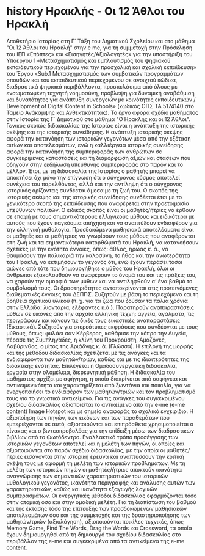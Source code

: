 # history Ηρακλής - Οι 12 Άθλοι του Ηρακλή
Αποθετήριο Ιστορίας στη Γ΄ Τάξη του Δημοτικού Σχολείου και στο μάθημα "Οι 12 Άθλοι του Ηρακλή" στην e me, για τη συμμετοχή στην Πρόσκληση του ΙΕΠ «Επόπτες» και «Εισηγητές/Αξιολογητές» για την υποστήριξη του Υποέργου 1 «Μετασχηματισμός και εμπλουτισμός του ψηφιακού εκπαιδευτικού περιεχομένου για την προσχολική και σχολική εκπαίδευση» του Έργου «Sub.1 Μετασχηματισμός των συμβατικών προγραμμάτων σπουδών και του εκπαιδευτικού περιεχομένου σε ανοιχτού κώδικα, διαδραστικά ψηφιακά περιβάλλοντα, προσπελάσιμα από όλους με ενσωματωμένη τεχνητή νοημοσύνη, πρόβλεψη για δυναμική αναβάθμιση και δυνατότητες για ανάπτυξη συνεργειών με κοινότητες εκπαιδευτικών / Development of Digital Content in Schools» (κωδικός ΟΠΣ ΤΑ 5174140 στο Ταμείο Ανάκαμψης και Ανθεκτικότητας).
Το έργο αφορά σχέδιο μαθήματος στην Ιστορία της Γ΄ Δημοτικού στο μάθημα "Ο Ηρακλής και οι 12 Άθλοι".
Γενικός σκοπός διδασκαλίας της Ιστορίας είναι η ανάπτυξη της ιστορικής σκέψης και της ιστορικής συνείδησης. Η ανάπτυξη ιστορικής σκέψης αφορά την κατανόηση των ιστορικών γεγονότων μέσα από την εξέταση αιτίων και αποτελεσμάτων, ενώ η καλλιέργεια ιστορικής συνείδησης αφορά την κατανόηση της συμπεριφοράς των ανθρώπων σε συγκεκριμένες καταστάσεις και τη διαμόρφωση αξιών και στάσεων που οδηγούν στην εκδήλωση υπεύθυνης συμπεριφοράς στο παρόν και το μέλλον. Έτσι, με τη διδασκαλία της Ιστορίας ο μαθητής μπορεί να αποκτήσει όχι μόνο την επίγνωση ότι ο σύγχρονος κόσμος αποτελεί συνέχεια του παρελθόντος, αλλά και την αντίληψη ότι ο σύγχρονος ιστορικός ορίζοντας συνδέεται άμεσα με τη ζωή του. Ο σκοπός της ιστορικής σκέψης και της ιστορικής συνείδησης συνδέεται έτσι με το γενικότερο σκοπό της εκπαίδευσης που αναφέρεται στην προετοιμασία υπεύθυνων πολιτών.
Ο ειδικός σκοπός είναι οι μαθητές/ήτριες να έρθουν σε επαφή με τους σημαντικότερους ελληνικούς μύθους και ειδικότερα με αυτούς που έχουν παγκόσμια απήχηση και να αναπτύξουν ενδιαφέρον για την ελληνική μυθολογία.
Προσδοκώμενα μαθησιακά αποτελέσματα είναι οι μαθητές και οι μαθήτριες  να γνωρίσουν τους μύθους που αναφέρονται στη ζωή και τα σημαντικότερα κατορθώματά του Ηρακλή, να κατανοήσουν σχετικές με την ενότητα έννοιες, όπως: άθλος, ήρωας κ. ά., να θαυμάσουν την παλικαριά την καλοσύνη, το ήθος και την ανωτερότητα του Ηρακλή, να εκτιμήσουν το γεγονός ότι, ενώ έχουν περάσει τόσοι αιώνες από τότε που δημιουργήθηκε ο μύθος του Ηρακλή, όλοι οι άνθρωποι εξακολουθούν να αναφέρουν το όνομά του και τις πράξεις του, να χαρούν την ομορφιά των μύθων και να αντιληφθούν σ’ ένα βαθμό το συμβολισμό τους.
Οι δραστηριότητες ανταποκρίνονται στις προτεινόμενες διαθεματικές έννοιες του ∆ΕΠΠΣ. Συζητούν με βάση το περιεχόμενο και τη βοήθεια σχετικού υλικού (π. χ. για τα ζώα που ζούσαν τα παλιά χρόνια στην Ελλάδα: λιοντάρια, ελέφαντες κ.ά.). Παρατηρούν αναπαραστάσεις μύθων σε εικόνες από την αρχαία ελληνική τέχνη: αγγεία, αγάλματα, τις περιγράφουν και κάνουν τις δικές τους εικαστικές αναπαραστάσεις (Εικαστικά). Συζητούν για στερεότυπες εκφράσεις που συνδέονται με τους μύθους, όπως: φυλάει σαν Κέρβερος, καθάρισε την κόπρο την Αυγεία, πέρασε τις Συμπληγάδες, η κλίνη του Προκρούστη, Αμαζόνες, Λαβύρινθος, ο μίτος της Αριάδνης κ. ά. (Γλώσσα).
Η επιλογή της μορφής και της μεθόδου διδασκαλίας σχετίζεται με τις ανάγκες και τα ενδιαφέροντα των μαθητών/τριών, καθώς και με τις ιδιαιτερότητες της διδακτικής ενότητας. Επιλέγεται η Ομαδοσυνεργατική διδασκαλία, εργασία στην ολομέλεια, διερευνητική μάθηση. Η διδασκαλία του μαθήματος αρχίζει με αφήγηση, η οποία διακρίνεται από σαφήνεια και αντικειμενικότητα και χαρακτηρίζεται από ζωντάνια και ποικιλία, για να ενεργοποιήσει το ενδιαφέρον των μαθητών/τριών και τον προβληματισμό τους για το γνωστικό αντικείμενο. Για τις ανάγκες του συγκεκριμένου σχεδίου διδασκαλίας αξιοποιείται το αντικείμενο από την e-me (e-me content) Image Hotspot και με σημείο αναφοράς το σχολικό εγχειρίδιο. Η αξιοποίηση των πηγών, των εικόνων και των παραθεμάτων που εμπεριέχονται σε αυτό, αξιοποιούνται και επιπρόσθετα χρησιμοποιείται ο πίνακας και ο βιντεοπροβολέας για την επίδειξη μέσω των διαδραστικών βιβλίων από το Φωτόδεντρο.  Εναλλακτικό τρόπο προσέγγισης των ιστορικών γεγονότων αποτελεί και η μελέτη των πηγών, οι οποίες και αξιοποιούνται στο παρόν σχέδιο διδασκαλίας, με την οποία οι μαθητές/ήτριες εισάγονται στην ιστορική έρευνα και αναπτύσσουν την κριτική σκέψη τους με αφορμή τη μελέτη των ιστορικών προβλημάτων. Με τη μελέτη των ιστορικών πηγών οι μαθητές/ήτριες αποκτούν ικανότητα αναγνώρισης των σημαντικών χαρακτηριστικών του ιστορικών μυθολογικού γεγονότος, ικανότητα περιγραφής και ανάλυσης αυτών των χαρακτηριστικών, καθώς και ικανότητα εξαγωγής λογικών συμπερασμάτων. Οι ενεργητικές μέθοδοι διδασκαλίας εφαρμόζονται τόσο στην ατομική όσο και στην ομαδική μελέτη.
Για τη διαπίστωση του βαθμού και της έκτασης τόσο της επίτευξης των προσδοκώμενων μαθησιακών αποτελεσμάτων όσο και της συμμετοχής και της δραστηριοποίησης των μαθητών/τριών (αξιολόγηση), αξιοποιούνται ποικίλες τεχνικές, όπως Memory Game, Find The Words, Drag the Words και Crossword, τα οποία έχουν δημιουργηθεί από τη δημιουργό του σχεδίου διδασκαλίας στο περιβάλλον της e-me και συγκεκριμένα από τα αντικείμενα της e-me content.
